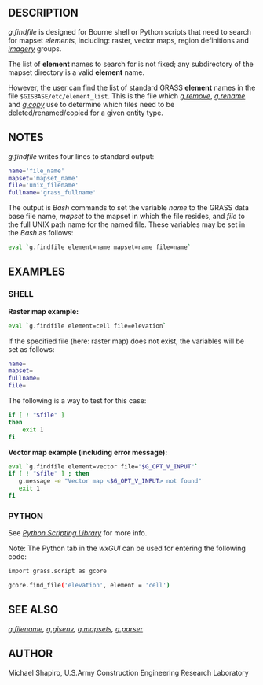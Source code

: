 ## DESCRIPTION

*g.findfile* is designed for Bourne shell or Python scripts that need to
search for mapset *elements*, including: raster, vector maps, region
definitions and *[imagery](i.group.md)* groups.

The list of **element** names to search for is not fixed; any
subdirectory of the mapset directory is a valid **element** name.

However, the user can find the list of standard GRASS **element** names
in the file `$GISBASE/etc/element_list`. This is the file which
*[g.remove](g.remove.md)*, *[g.rename](g.rename.md)* and
*[g.copy](g.copy.md)* use to determine which files need to be
deleted/renamed/copied for a given entity type.

## NOTES

*g.findfile* writes four lines to standard output:

```bash
name='file_name'
mapset='mapset_name'
file='unix_filename'
fullname='grass_fullname'
```

The output is *Bash* commands to set the variable *name* to the GRASS
data base file name, *mapset* to the mapset in which the file resides,
and *file* to the full UNIX path name for the named file. These
variables may be set in the *Bash* as follows:

```bash
eval `g.findfile element=name mapset=name file=name`
```

## EXAMPLES

### SHELL

**Raster map example:**

```bash
eval `g.findfile element=cell file=elevation`
```

If the specified file (here: raster map) does not exist, the variables
will be set as follows:

```bash
name=
mapset=
fullname=
file=
```

The following is a way to test for this case:

```bash
if [ ! "$file" ]
then
    exit 1
fi
```

**Vector map example (including error message):**

```bash
eval `g.findfile element=vector file="$G_OPT_V_INPUT"`
if [ ! "$file" ] ; then
   g.message -e "Vector map <$G_OPT_V_INPUT> not found"
   exit 1
fi
```

### PYTHON

See *[Python Scripting
Library](https://grass.osgeo.org/grass-devel/manuals/libpython/)* for
more info.

Note: The Python tab in the *wxGUI* can be used for entering the
following code:

```bash
import grass.script as gcore

gcore.find_file('elevation', element = 'cell')
```

## SEE ALSO

*[g.filename](g.filename.md), [g.gisenv](g.gisenv.md),
[g.mapsets](g.mapsets.md), [g.parser](g.parser.md)*

## AUTHOR

Michael Shapiro, U.S.Army Construction Engineering Research Laboratory
